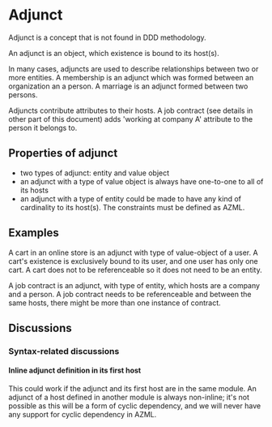 # Adjunct

Adjunct is a concept that is not found in DDD methodology.

An adjunct is an object, which existence is bound to its host(s).

In many cases, adjuncts are used to describe relationships between two or more
entities. A membership is an adjunct which was formed between an organization
an a person. A marriage is an adjunct formed between two persons.

Adjuncts contribute attributes to their hosts. A job contract (see details in other
part of this document) adds 'working at company A' attribute to the person it
belongs to.

## Properties of adjunct

- two types of adjunct: entity and value object
- an adjunct with a type of value object is always have one-to-one to all of its hosts
- an adjunct with a type of entity could be made to have any kind of cardinality to its host(s).
  The constraints must be defined as AZML.

## Examples

A cart in an online store is an adjunct with type of value-object of a user. A cart's
existence is exclusively bound to its user, and one user has only one cart. A cart
does not to be referenceable so it does not need to be an entity.

A job contract is an adjunct, with type of entity, which hosts are a company and a person.
A job contract needs to be referenceable and between the same hosts, there might be more
than one instance of contract.

## Discussions

### Syntax-related discussions

#### Inline adjunct definition in its first host

This could work if the adjunct and its first host are in the same module.
An adjunct of a host defined in another module is always non-inline;
it's not possible as this will be a form of cyclic dependency, and we
will never have any support for cyclic dependency in AZML.
